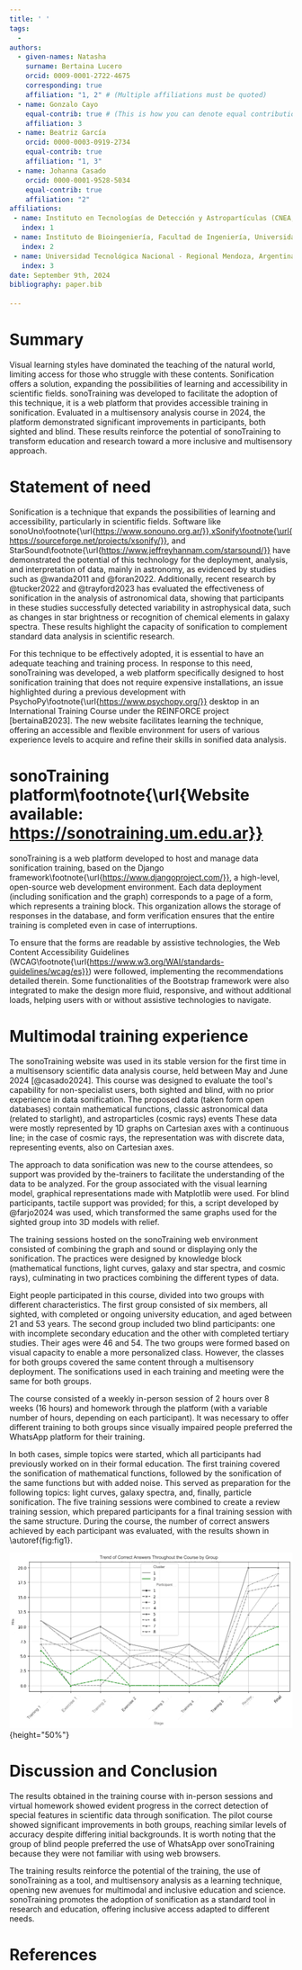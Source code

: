 ```yaml
---
title: ' '
tags:
  - 
authors:
  - given-names: Natasha
    surname: Bertaina Lucero
    orcid: 0009-0001-2722-4675
    corresponding: true 
    affiliation: "1, 2" # (Multiple affiliations must be quoted)
  - name: Gonzalo Cayo
    equal-contrib: true # (This is how you can denote equal contributions between multiple authors)
    affiliation: 3
  - name: Beatriz García
    orcid: 0000-0003-0919-2734
    equal-contrib: true 
    affiliation: "1, 3"
  - name: Johanna Casado
    orcid: 0000-0001-9528-5034
    equal-contrib: true 
    affiliation: "2"
affiliations:
 - name: Instituto en Tecnologías de Detección y Astropartículas (CNEA, CONICET, UNSAM), Mendoza, Argentina
   index: 1
 - name: Instituto de Bioingeniería, Facultad de Ingeniería, Universidad de Mendoza, Argentina
   index: 2
 - name: Universidad Tecnológica Nacional - Regional Mendoza, Argentina
   index: 3
date: September 9th, 2024
bibliography: paper.bib

---
```


# Summary

Visual learning styles have dominated the teaching of the natural world, limiting access for those who struggle with these contents. Sonification offers a solution, expanding the possibilities of learning and accessibility in scientific fields. sonoTraining was developed to facilitate the adoption of this technique, it is a web platform that provides accessible training in sonification. Evaluated in a multisensory analysis course in 2024, the platform demonstrated significant improvements in participants, both sighted and blind. These results reinforce the potential of sonoTraining to transform education and research toward a more inclusive and multisensory approach.

# Statement of need

Sonification is a technique that expands the possibilities of learning and accessibility, particularly in scientific fields. Software like sonoUno\footnote{\url{https://www.sonouno.org.ar/}},xSonify\footnote{\url{https://sourceforge.net/projects/xsonify/}}, and StarSound\footnote{\url{https://www.jeffreyhannam.com/starsound/}} have demonstrated the potential of this technology for the deployment, analysis, and interpretation of data, mainly in astronomy, as evidenced by studies such as @wanda2011 and @foran2022. Additionally, recent research by @tucker2022 and @trayford2023 has evaluated the effectiveness of sonification in the analysis of astronomical data, showing that participants in these studies successfully detected variability in astrophysical data, such as changes in star brightness or recognition of chemical elements in galaxy spectra. These results highlight the capacity of sonification to complement standard data analysis in scientific research.


For this technique to be effectively adopted, it is essential to have an adequate teaching and training process. In response to this need, sonoTraining was developed, a web platform specifically designed to host sonification training that does not require expensive installations, an issue highlighted during a previous development with PsychoPy\footnote{\url{https://www.psychopy.org/}} desktop in an International Training Course under the REINFORCE project [bertainaB2023]. The new website facilitates learning the technique, offering an accessible and flexible environment for users of various experience levels to acquire and refine their skills in sonified data analysis. 


# sonoTraining platform\footnote{\url{Website available: https://sonotraining.um.edu.ar}}

sonoTraining is a web platform developed to host and manage data sonification training, based on the Django framework\footnote{\url{https://www.djangoproject.com/}}, a high-level, open-source web development environment. Each data deployment (including sonification and the graph) corresponds to a page of a form, which represents a training block. This organization allows the storage of responses in the database, and form verification ensures that the entire training is completed even in case of interruptions.


To ensure that the forms are readable by assistive technologies, the Web Content Accessibility Guidelines (WCAG\footnote{\url{https://www.w3.org/WAI/standards-guidelines/wcag/es}}) were followed, implementing the recommendations detailed therein. Some functionalities of the Bootstrap framework were also integrated to make the design more fluid, responsive, and without additional loads, helping users with or without assistive technologies to navigate.

# Multimodal training experience

The sonoTraining website was used in its stable version for the first time in a multisensory scientific data analysis course, held between May and June 2024 [@casado2024]. This course was designed to evaluate the tool's capability for non-specialist users, both sighted and blind, with no prior experience in data sonification. The proposed data (taken form open databases) contain mathematical functions, classic astronomical data (related to starlight), and astroparticles (cosmic rays) events These data were mostly represented by 1D graphs on Cartesian axes with a continuous line; in the case of cosmic rays, the representation was with discrete data, representing events, also on Cartesian axes.

The approach to data sonification was new to the course attendees, so support was provided by the-trainers to facilitate the understanding of the data to be analyzed. For the group associated with the visual learning model, graphical representations made with Matplotlib were used. For blind participants, tactile support was provided; for this, a script developed by @farjo2024 was used, which transformed the same graphs used for the sighted group into 3D models with relief.

The training sessions hosted on the sonoTraining web environment consisted of combining the graph and sound or displaying only the sonification. The practices were designed by knowledge block (mathematical functions, light curves, galaxy and star spectra, and cosmic rays), culminating in two practices combining the different types of data.

Eight people participated in this course, divided into two groups with different characteristics. The first group consisted of six members, all sighted, with completed or ongoing university education, and aged between 21 and 53 years. The second group included two blind participants: one with incomplete secondary education and the other with completed tertiary studies. Their ages were 46 and 54. The two groups were formed based on visual capacity to enable a more personalized class. However, the classes for both groups covered the same content through a multisensory deployment. The sonifications used in each training and meeting were the same for both groups.

The course consisted of a weekly in-person session of 2 hours over 8 weeks (16 hours) and homework through the platform (with a variable number of hours, depending on each participant). It was necessary to offer different training to both groups since visually impaired people preferred the WhatsApp platform for their training.

In both cases, simple topics were started, which all participants had previously worked on in their formal education. The first training covered the sonification of mathematical functions, followed by the sonification of the same functions but with added noise. This served as preparation for the following topics: light curves, galaxy spectra, and, finally, particle sonification. The five training sessions were combined to create a review training session, which prepared participants for a final training session with the same structure. During the course, the number of correct answers achieved by each participant was evaluated, with the results shown in \autoref{fig:fig1}.

![Chart of each participant's successes throughout the training sessions \label{fig:fig1}](figures/resultados.png){height="50%"}



# Discussion and Conclusion

The results obtained in the training course with in-person sessions and virtual homework showed evident progress in the correct detection of special features in scientific data through sonification. The pilot course showed significant improvements in both groups, reaching similar levels of accuracy despite differing initial backgrounds. It is worth noting that the group of blind people preferred the use of WhatsApp over sonoTraining because they were not familiar with using web browsers.

The training results reinforce the potential of the training, the use of sonoTraining as a tool, and multisensory analysis as a learning technique, opening new avenues for multimodal and inclusive education and science. sonoTraining promotes the adoption of sonification as a standard tool in research and education, offering inclusive access adapted to different needs.


# References
